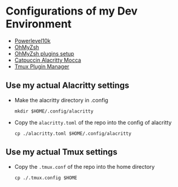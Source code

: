 # Configurations of my Dev Environment

- [Powerlevel10k](https://github.com/romkatv/powerlevel10k)
- [OhMyZsh](https://github.com/ohmyzsh/ohmyzsh)
- [OhMyZsh plugins setup](https://gist.github.com/liamwilk/3a8b19bc9f862f16c5836deaecbdb52b)
- [Catpuccin Alacritty Mocca](https://github.com/catppuccin/alacritty)
- [Tmux Plugin Manager](https://github.com/tmux-plugins/tpm)

## Use my actual Alacritty settings
- Make the alacritty directory in .config
  ```
  mkdir $HOME/.config/alacritty
  ```

- Copy the `alacritty.toml` of the repo into the config of alacritty
  ```
  cp ./alacritty.toml $HOME/.config/alacritty
  ```

## Use my actual Tmux settings
- Copy the `.tmux.conf` of the repo into the home directory
  
  ```
  cp ./.tmux.config $HOME
  ```